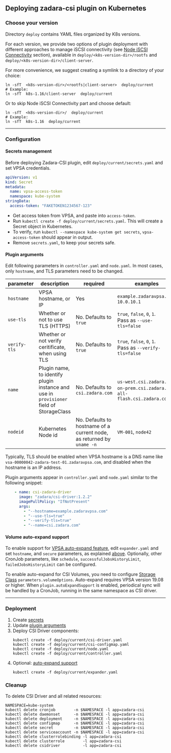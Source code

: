 ## Deploying zadara-csi plugin on Kubernetes

### Choose your version

Directory `deploy` contains YAML files organized by K8s versions.

For each version, we provide two options of plugin deployment with different approaches to manage iSCSI connectivity
(see [Node iSCSI Connectivity](README.md#node-iscsi-connectivity) section),
 available in `deploy/<k8s-version-dir>/rootfs` and `deploy/<k8s-version-dir>/client-server`.

For more convenience, we suggest creating a symlink to a directory of your choice:
```shell script
ln -sfT  <k8s-version-dir>/<rootfs|client-server>  deploy/current
# Example:
ln -sfT  k8s-1.16/client-server  deploy/current
```
Or to skip Node iSCSI Connectivity part and choose default:
```shell script
ln -sfT  <k8s-version-dir>/  deploy/current
# Example:
ln -sfT  k8s-1.16  deploy/current
```

---

### Configuration

#### Secrets management

Before deploying Zadara-CSI plugin, edit `deploy/current/secrets.yaml` and set VPSA credentials.

```yaml
apiVersion: v1
kind: Secret
metadata:
  name: vpsa-access-token
  namespace: kube-system
stringData:
  access-token: "FAKETOKEN1234567-123"
```

- Get access token from VPSA, and paste into `access-token`.
- Run `kubectl create -f deploy/current/secrets.yaml`. This will create a Secret object in Kubernetes.
- To verify, run `kubectl --namespace kube-system get secrets`, `vpsa-access-token` should appear in output.
- Remove `secrets.yaml`, to keep your secrets safe.

#### Plugin arguments

Edit following parameters in `controller.yaml` and `node.yaml`.
In most cases, only `hostname`, and TLS parameters need to be changed.

| parameter | description | required | examples |
|-----------|-----------|-----------|----------|
| `hostname` | VPSA hostname, or IP  | Yes | `example.zadaravpsa.com`, `10.0.10.1`
| `use-tls` | Whether or not to use TLS (HTTPS) | No. Defaults to `true` | `true`, `false`, `0`, `1`. <br>Pass as `--use-tls=false`
| `verify-tls` | Whether or not verify ceritificate, when using TLS | No. Defaults to `true` | `true`, `false`, `0`, `1`. <br>Pass as `--verify-tls=false`
|`name` | Plugin name, to identify plugin instance and use in `provisioner` field of StorageClass  | No. Defaults to `csi.zadara.com` | `us-west.csi.zadara.com`, `on-prem.csi.zadara.com`, `all-flash.csi.zadara.com`
|`nodeid` | Kubernetes Node id | No. Defaults to hostname of a current node, as returned by `uname -n` | `VM-001`, `node42`

Typically, TLS should be enabled when VPSA hostname is a DNS name like `vsa-00000042-zadara-test-01.zadaravpsa.com`, and disabled when the hostname is an IP address.

Plugin arguments appear in `controller.yaml` and `node.yaml` similar to the following snippet:
```yaml
    - name: csi-zadara-driver
      image: "zadara/csi-driver:1.2.2"
      imagePullPolicy: "IfNotPresent"
      args:
        - "--hostname=example.zadaravpsa.com"
        - "--use-tls=true"
        - "--verify-tls=true"
        - "--name=csi.zadara.com"
```

#### Volume auto-expand support

To enable support for [VPSA auto-expand feature](http://guides.zadarastorage.com/release-notes/1908/whats-new.html#volume-auto-expand),
edit `expander.yaml` and set `hostname`, and `secure` parameters, as explained [above](#plugin-arguments).
Optionally, other CronJob parameters, like `schedule`, `successfulJobsHistoryLimit`, `failedJobsHistoryLimit` can be configured.

To enable auto-expand for CSI Volumes, you need to configure [Storage Class](README.md#storage-class) `parameters.volumeOptions`.
Auto-expand requires VPSA version 19.08 or higher. When `plugin.autoExpandSupport` is enabled,
periodical sync will be handled by a CronJob, running in the same namespace as CSI driver.

---

### Deployment

1. Create [secrets](#secrets-management)
2. Update [plugin arguments](#plugin-arguments)
3. Deploy CSI Driver components:
    ```shell script
    kubectl create -f deploy/current/csi-driver.yaml
    kubectl create -f deploy/current/csi-configmap.yaml
    kubectl create -f deploy/current/node.yaml
    kubectl create -f deploy/current/controller.yaml
    ```
4. Optional: [auto-expand support](#volume-auto-expand-support)
    ```shell script
    kubectl create -f deploy/current/expander.yaml
    ```

### Cleanup

To delete CSI Driver and all related resources:
```shell script
NAMESPACE=kube-system
kubectl delete cronjob        -n $NAMESPACE -l app=zadara-csi
kubectl delete daemonset      -n $NAMESPACE -l app=zadara-csi
kubectl delete deployment     -n $NAMESPACE -l app=zadara-csi
kubectl delete configmap      -n $NAMESPACE -l app=zadara-csi
kubectl delete secret         -n $NAMESPACE -l app=zadara-csi
kubectl delete serviceaccount -n $NAMESPACE -l app=zadara-csi
kubectl delete clusterrolebinding -l app=zadara-csi
kubectl delete clusterrole        -l app=zadara-csi
kubectl delete csidriver          -l app=zadara-csi
```
